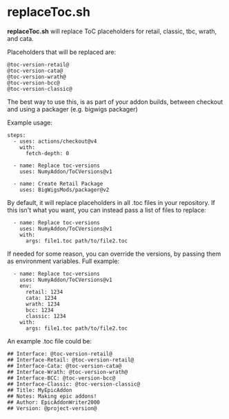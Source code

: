# replaceToc.sh

__replaceToc.sh__ will replace ToC placeholders for retail, classic, tbc, wrath, and cata.

Placeholders that will be replaced are:
    
    @toc-version-retail@
    @toc-version-cata@
    @toc-version-wrath@
    @toc-version-bcc@
    @toc-version-classic@

The best way to use this, is as part of your addon builds, between checkout and using a packager (e.g. bigwigs packager)

Example usage:

    steps:
      - uses: actions/checkout@v4
        with:
          fetch-depth: 0

      - name: Replace toc-versions
        uses: NumyAddon/ToCVersions@v1

      - name: Create Retail Package
        uses: BigWigsMods/packager@v2

By default, it will replace placeholders in all .toc files in your repository.
If this isn't what you want, you can instead pass a list of files to replace:

      - name: Replace toc-versions
        uses: NumyAddon/ToCVersions@v1
        with:
          args: file1.toc path/to/file2.toc

If needed for some reason, you can override the versions, by passing them as environment variables.
Full example:

      - name: Replace toc-versions
        uses: NumyAddon/ToCVersions@v1
        env:
          retail: 1234
          cata: 1234
          wrath: 1234
          bcc: 1234
          classic: 1234
        with:
          args: file1.toc path/to/file2.toc

An example .toc file could be:

    ## Interface: @toc-version-retail@
    ## Interface-Retail: @toc-version-retail@
    ## Interface-Cata: @toc-version-cata@
    ## Interface-Wrath: @toc-version-wrath@
    ## Interface-BCC: @toc-version-bcc@
    ## Interface-Classic: @toc-version-classic@
    ## Title: MyEpicAddon
    ## Notes: Making epic addons!
    ## Author: EpicAddonWriter2000
    ## Version: @project-version@
